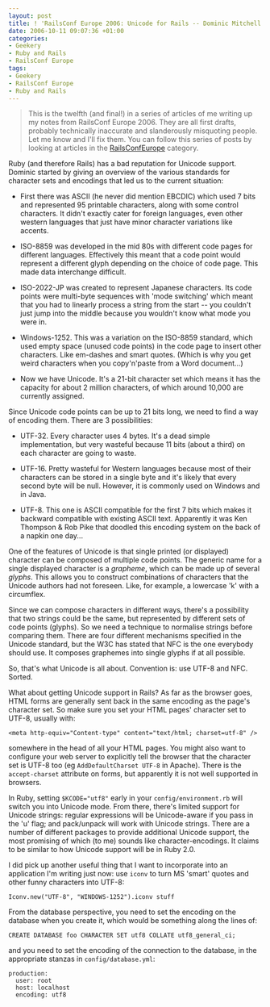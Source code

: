 ```yaml
---
layout: post
title: ! 'RailsConf Europe 2006: Unicode for Rails -- Dominic Mitchell'
date: 2006-10-11 09:07:36 +01:00
categories:
- Geekery
- Ruby and Rails
- RailsConf Europe
tags:
- Geekery
- RailsConf Europe
- Ruby and Rails
---
```

> This is the twelfth (and final!) in a series of articles of me writing up my notes
> from RailsConf Europe 2006. They are all first drafts, probably
> technically inaccurate and slanderously misquoting people. Let me know
> and I'll fix them.  You can follow this series of posts by looking at
> articles in the [RailsConfEurope](/index.php?s=RailsConf+Europe+2006)
> category.

Ruby (and therefore Rails) has a bad reputation for Unicode support. Dominic
started by giving an overview of the various standards for character sets and
encodings that led us to the current situation:

* First there was ASCII (he never did mention EBCDIC) which used 7 bits and
  represented 95 printable characters, along with some control characters. It
  didn't exactly cater for foreign languages, even other western languages
  that just have minor character variations like accents.

* ISO-8859 was developed in the mid 80s with different code pages for
  different languages. Effectively this meant that a code point would
  represent a different glyph depending on the choice of code page. This made
  data interchange difficult.

* ISO-2022-JP was created to represent Japanese characters. Its code points
  were multi-byte sequences with 'mode switching' which meant that you had to
  linearly process a string from the start -- you couldn't just jump into the
  middle because you wouldn't know what mode you were in.

* Windows-1252. This was a variation on the ISO-8859 standard, which used
  empty space (unused code points) in the code page to insert other
  characters. Like em-dashes and smart quotes. (Which is why you get weird
  characters when you copy'n'paste from a Word document...)

* Now we have Unicode. It's a 21-bit character set which means it has the
  capacity for about 2 million characters, of which around 10,000 are
  currently assigned.

Since Unicode code points can be up to 21 bits long, we need to find a way of
encoding them. There are 3 possibilities:

* UTF-32. Every character uses 4 bytes. It's a dead simple implementation, but
  very wasteful because 11 bits (about a third) on each character are going to
  waste.

* UTF-16. Pretty wasteful for Western languages because most of their
  characters can be stored in a single byte and it's likely that every second
  byte will be null. However, it is commonly used on Windows and in Java.

* UTF-8. This one is ASCII compatible for the first 7 bits which makes it
  backward compatible with existing ASCII text. Apparently it was Ken Thompson
  & Rob Pike that doodled this encoding system on the back of a napkin one
  day...

One of the features of Unicode is that single printed (or displayed) character
can be composed of multiple code points. The generic name for a single
displayed character is a *grapheme*, which can be made up of several *glyphs*.
This allows you to construct combinations of characters that the Unicode
authors had not foreseen. Like, for example, a lowercase 'k' with a
circumflex.

Since we can compose characters in different ways, there's a possibility that
two strings could be the same, but represented by different sets of code
points (glyphs). So we need a technique to normalise strings before comparing
them. There are four different mechanisms specified in the Unicode standard,
but the W3C has stated that NFC is the one everybody should use. It composes
graphemes into single glyphs if at all possible.

So, that's what Unicode is all about.  Convention is: use UTF-8 and NFC.  Sorted.

What about getting Unicode support in Rails? As far as the browser goes, HTML
forms are generally sent back in the same encoding as the page's character
set. So make sure you set your HTML pages' character set to UTF-8, usually
with:

    <meta http-equiv="Content-type" content="text/html; charset=utf-8" />

somewhere in the head of all your HTML pages. You might also want to configure
your web server to explicitly tell the browser that the character set is UTF-8
too (eg `AddDefaultCharset UTF-8` in Apache). There is the `accept-charset`
attribute on forms, but apparently it is not well supported in browsers.

In Ruby, setting `$KCODE="utf8"` early in your `config/environment.rb` will
switch you into Unicode mode. From there, there's limited support for Unicode
strings: regular expressions will be Unicode-aware if you pass in the 'u'
flag; and pack/unpack will work with Unicode strings. There are a number of
different packages to provide additional Unicode support, the most promising
of which (to me) sounds like character-encodings. It claims to be similar to
how Unicode support will be in Ruby 2.0.

I did pick up another useful thing that I want to incorporate into an application I'm writing just now: use `iconv` to turn MS 'smart' quotes and other funny characters into UTF-8:

    Iconv.new("UTF-8", "WINDOWS-1252").iconv stuff

From the database perspective, you need to set the encoding on the database when you create it, which would be something along the lines of:

    CREATE DATABASE foo CHARACTER SET utf8 COLLATE utf8_general_ci;

and you need to set the encoding of the connection to the database, in the appropriate stanzas in `config/database.yml`:

    production:
      user: root
      host: localhost
      encoding: utf8
